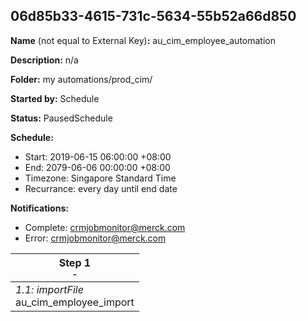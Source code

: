 ## 06d85b33-4615-731c-5634-55b52a66d850

**Name** (not equal to External Key)**:** au_cim_employee_automation

**Description:** n/a

**Folder:** my automations/prod_cim/

**Started by:** Schedule

**Status:** PausedSchedule

**Schedule:**

* Start: 2019-06-15 06:00:00 +08:00
* End: 2079-06-06 00:00:00 +08:00
* Timezone: Singapore Standard Time
* Recurrance: every day until end date

**Notifications:**

* Complete: crmjobmonitor@merck.com
* Error: crmjobmonitor@merck.com

| Step 1<br>_<small>-</small>_ |
| --- |
| _1.1: importFile_<br>au_cim_employee_import |
